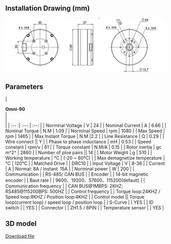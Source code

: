 ## **Installation Drawing (mm)**
![mkdocs](../img/Omni-90.png)
## **Parameters**
| <div style="width: 80pt">**Omni-90**</div> | <div style="width: 20pt"></div> | <div style="width: 50pt"></div> |
| :-- :| :--: | :--: |
| Norminal Voltage | V | 24 |
| Nominal Current | A | 6.66 |
| Nominal Torque | N.M | 1.09 |
| Norminal Speed | rpm | 1080 |
| Max Speed | rpm | 1465 |
| Max Instant Torque | N.M |2.2 |
| Line Resistance | Ω | 0.29 |
| Wire connect || Y |
| Phase to phase inductance | mH | 0.53 |
| Speed constant | rpm/v | 61 |
| Torque constant | N.M/A | 0.15 |
| Rotor inertia | gc m^2^ | 2860 |
| Number of ploe pairs || 14 |
| Motor Weight | g | 510 |
| Working temperature | °C | (-20 ~ 80°C) |
| Max demagnetize temperature | °C | 120°C |
| Matched Drive | | DRC10 |
| Input Voltage | V | 8-36 |
| Current | A | Normal: 8A  / Instant: 15A |
| Norminal power | W | 200 |
| Communication | | RS-485/ CAN BUS |
| Encoder | | 14-bit magnetic encoder |
| Baut rate | | 9600、19200、57600、115200(default) |
| Communication frequency | | CAN BUS@1MBPS: 2KHZ; RS485@115200BPS: 500HZ |
| Control frequency | | Torque loop:24KHZ / Speed loop:8KHZ / Position loop:4KHZ |
| Control model || Torque loop(current loop) / speed loop / position loop |
| S-Curve | | YES |
| ID switch | | YES |
| Connector | | ZH1.5 / 8PIN |
| Temperature sensor | | YES |

## **3D model**
[Download file](../download/Omni-90.STEP)

